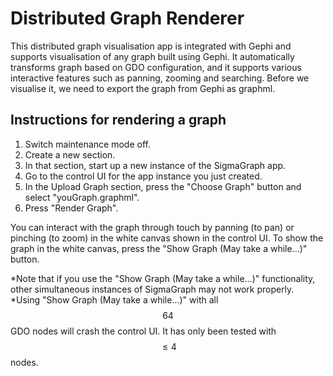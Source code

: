 # Distributed Graph Renderer

This distributed graph visualisation app is integrated with Gephi and supports visualisation of any graph built using Gephi. It automatically transforms graph based on GDO configuration, and it supports various interactive features such as panning, zooming and searching. Before we visualise it, we need to export the graph from Gephi as graphml.

## Instructions for rendering a graph
1. Switch maintenance mode off.
2. Create a new section.
3. In that section, start up a new instance of the SigmaGraph app.
4. Go to the control UI for the app instance you just created.
5. In the Upload Graph section, press the "Choose Graph" button and select "youGraph.graphml".
6. Press "Render Graph".

You can interact with the graph through touch by panning (to pan) or pinching (to zoom) in the white canvas shown in the control UI. 
To show the graph in the white canvas, press the "Show Graph (May take a while...)" button.

*Note that if you use the "Show Graph (May take a while...)" functionality, other simultaneous instances of SigmaGraph may not work properly.
*Using "Show Graph (May take a while...)" with all $$64$$ GDO nodes will crash the control UI. It has only been tested with $$\leq 4$$ nodes.
